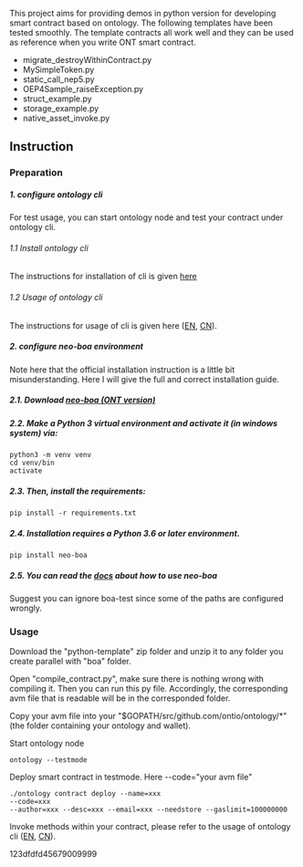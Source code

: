 This project aims for providing demos in python version for developing smart contract based on ontology.
The following templates have been tested smoothly. The template contracts all work well and they can be used as reference when you write ONT smart contract.

* migrate_destroyWithinContract.py
* MySimpleToken.py
* static_call_nep5.py
* OEP4Sample_raiseException.py
* struct_example.py
* storage_example.py
* native_asset_invoke.py

## Instruction

### Preparation

##### 1. configure ontology cli
For test usage, you can start ontology node and test your contract under ontology cli. 
###### 1.1 Install ontology cli
 The instructions for installation of cli is given [here](https://github.com/ontio/ontology)  

###### 1.2 Usage of ontology cli
The instructions for usage of cli is given here ([EN](https://github.com/ontio/ontology/blob/master/docs/specifications/cli_user_guide.md), [CN](https://github.com/ontio/ontology/blob/master/docs/specifications/cli_user_guide_CN.md)).
  


##### 2. configure neo-boa environment
Note here that the official installation instruction is a little bit misunderstanding. Here I will give the full and correct installation guide.

##### 2.1. Download  [neo-boa (ONT version)](https://github.com/ontio/neo-boa)

##### 2.2. Make a Python 3 virtual environment and activate it (in windows system) via:

```
python3 -m venv venv
cd venv/bin
activate
```
##### 2.3. Then, install the requirements:

```
pip install -r requirements.txt
```

##### 2.4. Installation requires a Python 3.6 or later environment.

```
pip install neo-boa
```

##### 2.5. You can read the [docs](https://neo-boa.readthedocs.io/en/latest/) about how to use neo-boa

Suggest you can ignore boa-test since some of the paths are configured wrongly.
 

### Usage

Download the "python-template" zip folder and unzip it to any folder you create parallel with "boa" folder.

Open "compile_contract.py", make sure there is nothing wrong with compiling it. Then you can run this py file. Accordingly, the corresponding avm file that is readable will be in the corresponded folder.

Copy your avm file into your "$GOPATH/src/github.com/ontio/ontology/*" (the folder containing your ontology and wallet).

Start ontology node
```
ontology --testmode
```

Deploy smart contract in testmode. Here --code="your avm file"
```
./ontology contract deploy --name=xxx 
--code=xxx 
--author=xxx --desc=xxx --email=xxx --needstore --gaslimit=100000000

```

Invoke methods within your contract, please refer to the usage of ontology cli ([EN](https://github.com/ontio/ontology/blob/master/docs/specifications/cli_user_guide.md), [CN](https://github.com/ontio/ontology/blob/master/docs/specifications/cli_user_guide_CN.md)).

123dfdfd45679009999